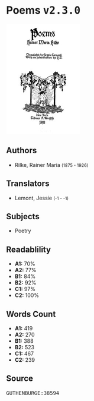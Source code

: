 # Poems <kbd>v2.3.0</kbd>

![](./cover.medium.jpg "")

## Authors


 - Rilke, Rainer Maria <small>(1875 - 1926)</small>

## Translators


 - Lemont, Jessie <small>(-1 - -1)</small>

## Subjects


 - Poetry

## Readablility


 - **A1:** 70%
 - **A2:** 77%
 - **B1:** 84%
 - **B2:** 92%
 - **C1:** 97%
 - **C2:** 100%

## Words Count


 - **A1:** 419
 - **A2:** 270
 - **B1:** 388
 - **B2:** 523
 - **C1:** 467
 - **C2:** 239

## Source


<kbd>GUTHENBURGE:38594</kbd>
